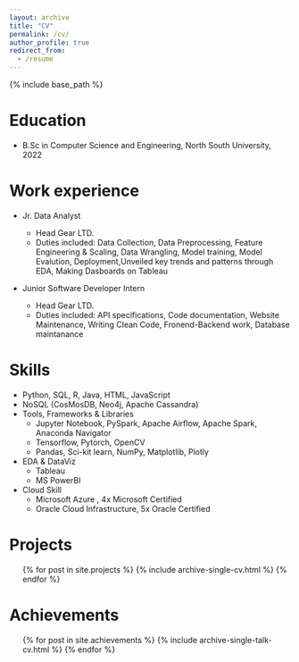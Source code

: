 ```yaml
---
layout: archive
title: "CV"
permalink: /cv/
author_profile: true
redirect_from:
  - /resume
---
```


{% include base_path %}

Education
======
* B.Sc in Computer Science and Engineering, North South University, 2022


Work experience
======
* Jr. Data Analyst
  * Head Gear LTD.
  * Duties included: Data Collection, Data Preprocessing, Feature Engineering & Scaling, Data Wrangling, Model training, Model Evalution, Deployment,Unveiled key trends and patterns through EDA, Making Dasboards on Tableau

* Junior Software Developer Intern
  * Head Gear LTD.
  * Duties included: API specifications, Code documentation, Website Maintenance, Writing Clean Code, Fronend-Backend work, Database maintanance
  
Skills
======
* Python, SQL, R, Java, HTML, JavaScript
* NoSQL (CosMosDB, Neo4j, Apache Cassandra)
* Tools, Frameworks & Libraries
  * Jupyter Notebook, PySpark, Apache Airflow, Apache Spark, Anaconda Navigator
  * Tensorflow, Pytorch, OpenCV
  * Pandas, Sci-kit learn, NumPy, Matplotlib, Plotly
* EDA & DataViz 
  * Tableau 
  * MS PowerBI
* Cloud Skill
  * Microsoft Azure , 4x Microsoft Certified
  * Oracle Cloud Infrastructure,  5x Oracle Certified
 
Projects
======
  <ul>{% for post in site.projects %}
    {% include archive-single-cv.html %}
  {% endfor %}</ul>

Achievements
======
  <ul>{% for post in site.achievements %}
    {% include archive-single-talk-cv.html %}
  {% endfor %}</ul>
  

